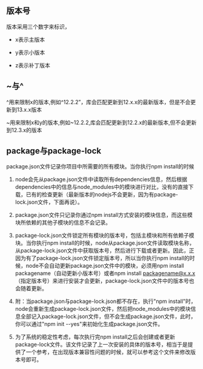## 版本号

版本采用三个数字来标识，

- x表示主版本

- y表示小版本

- z表示补丁版本

## ~与^

^用来限制x的版本,例如^12.2.2”，库会匹配更新到12.x.x的最新版本，但是不会更新到13.x.x版本

~用来限制x和y的版本,例如~12.2.2,库会匹配更新到12.2.x的最新版本,但不会更新到12.3.x的版本

## package与package-lock

package.json文件记录你项目中所需要的所有模块。当你执行npm install的时候

1. node会先从package.json文件中读取所有dependencies信息，然后根据dependencies中的信息与node_modules中的模块进行对比，没有的直接下载，已有的检查更新（最新版本的nodejs不会更新，因为有package-lock.json文件，下面再说）。

2. package.json文件只记录你通过npm install方式安装的模块信息，而这些模块所依赖的其他子模块的信息不会记录。

3. package-lock.json文件锁定所有模块的版本号，包括主模块和所有依赖子模块。当你执行npm install的时候，node从package.json文件读取模块名称，从package-lock.json文件中获取版本号，然后进行下载或者更新。因此，正因为有了package-lock.json文件锁定版本号，所以当你执行npm install的时候，node不会自动更新package.json文件中的模块，必须用npm install packagename（自动更新小版本号）或者npm install packagename@x.x.x（指定版本号）来进行安装才会更新，package-lock.json文件中的版本号也会随着更新。

4. 附：当package.json与package-lock.json都不存在，执行"npm install"时，node会重新生成package-lock.json文件，然后把node_modules中的模块信息全部记入package-lock.json文件，但不会生成package.json文件，此时，你可以通过"npm init --yes"来初始化生成package.json文件。

5. 为了系统的稳定性考虑，每次执行完npm install之后会创建或者更新package-lock文件。该文件记录了上一次安装的具体的版本号，相当于是提供了一个参考，在出现版本兼容性问题的时候，就可以参考这个文件来修改版本号即可。